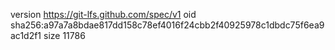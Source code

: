 version https://git-lfs.github.com/spec/v1
oid sha256:a97a7a8bdae817dd158c78ef4016f24cbb2f40925978c1dbdc75f6ea9ac1d2f1
size 11786

